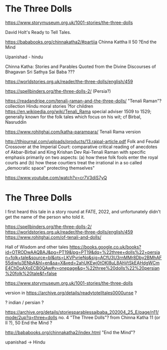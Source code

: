 # The Three Dolls

https://www.storymuseum.org.uk/1001-stories/the-three-dolls

David Holt's Ready to Tell Tales.

https://bababooks.org/chinnakatha2/#partiia Chinna Kattha II 50 ?End the Mind

Upanishad - hindu 

Chinna Katha: Stories and Parables Quoted from the Divine Discourses of Bhagavan Sri Sathya Sai Baba ???

https://worldstories.org.uk/reader/the-three-dolls/english/459

https://spellbinders.org/the-three-dolls-2/ (Persia?)

https://readandripe.com/tenali-raman-and-the-three-dolls/ "Tenali Raman"? collection Hindu moral stories ?for children 
https://en.wikipedia.org/wiki/Tenali_Rama special adviser  1509 to 1529;  generally known for the folk tales which focus on his wit; cf Birbal, Nasruddin

https://www.rohitghai.com/katha-parampara/
Tenali Rama version

http://tlhjournal.com/uploads/products/13.rajpal-article.pdf Folk and Feudal Crossover at the Imperial Court: comparative critical reading of anecdotes
of Akbar-Birbal and King Krishan Dev Rai-Tenali Raman with specific emphasis primarily on two aspects: (a) how these folk fools enter the royal courts and (b) how these courtiers treat the irrational in a so called „democratic space‟ protecting themselves"


https://www.youtube.com/watch?v=cr7V3diS7yQ

# The Three Dolls

I first heard this tale in a story round at FATE, 2022, and unfortunately didn't get the name of the person who told it.

https://spellbinders.org/the-three-dolls-2/
https://worldstories.org.uk/reader/the-three-dolls/english/459
https://www.rohitghai.com/of-tenali-and-dolls/

Hall of Wisdom and other tales
https://books.google.co.uk/books?id=OTRODwAAQBAJ&pg=PT19&lpg=PT19&dq=%22three+dolls%22+persian+folk+tale&source=bl&ots=LKVPvrieNq&sig=ACfU3U3rnMMr8Dby2BMhAF55diwIu3ENbA&hl=en&sa=X&ved=2ahUKEwj0tOKl8uL8AhVtSkEAHdgWCmE4ChDoAXoECB0QAw#v=onepage&q=%22three%20dolls%22%20persian%20folk%20tale&f=false

https://www.storymuseum.org.uk/1001-stories/the-three-dolls

version in https://archive.org/details/readytotelltales0000unse ?

? indian / persian ?

https://archive.org/details/storiesparablessaibaba_202004_25_E/page/n11/mode/2up?q=three+dolls no. 4 "The Three Dolls"? from Chinna Katha 11 (or II ?), 50 End the Mind ?

http://bababooks.org/chinnakatha2/index.html "End the Mind"?

upanishad -> Hindu
